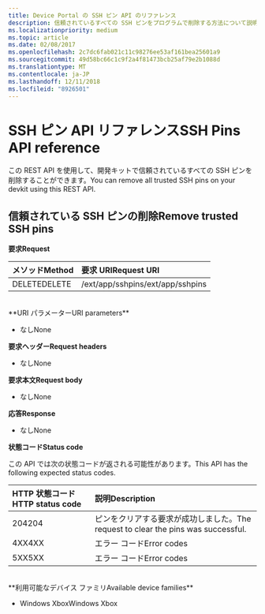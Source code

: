 ```yaml
---
title: Device Portal の SSH ピン API のリファレンス
description: 信頼されているすべての SSH ピンをプログラムで削除する方法について説明します。
ms.localizationpriority: medium
ms.topic: article
ms.date: 02/08/2017
ms.openlocfilehash: 2c7dc6fab021c11c98276ee53af161bea25601a9
ms.sourcegitcommit: 49d58bc66c1c9f2a4f81473bcb25af79e2b1088d
ms.translationtype: MT
ms.contentlocale: ja-JP
ms.lasthandoff: 12/11/2018
ms.locfileid: "8926501"
---
```

# <a name="ssh-pins-api-reference"></a><span data-ttu-id="948e7-103">SSH ピン API リファレンス</span><span class="sxs-lookup"><span data-stu-id="948e7-103">SSH Pins API reference</span></span>
<span data-ttu-id="948e7-104">この REST API を使用して、開発キットで信頼されているすべての SSH ピンを削除することができます。</span><span class="sxs-lookup"><span data-stu-id="948e7-104">You can remove all trusted SSH pins on your devkit using this REST API.</span></span>

## <a name="remove-trusted-ssh-pins"></a><span data-ttu-id="948e7-105">信頼されている SSH ピンの削除</span><span class="sxs-lookup"><span data-stu-id="948e7-105">Remove trusted SSH pins</span></span>

**<span data-ttu-id="948e7-106">要求</span><span class="sxs-lookup"><span data-stu-id="948e7-106">Request</span></span>**

<span data-ttu-id="948e7-107">メソッド</span><span class="sxs-lookup"><span data-stu-id="948e7-107">Method</span></span>      | <span data-ttu-id="948e7-108">要求 URI</span><span class="sxs-lookup"><span data-stu-id="948e7-108">Request URI</span></span>
:------     | :-----
<span data-ttu-id="948e7-109">DELETE</span><span class="sxs-lookup"><span data-stu-id="948e7-109">DELETE</span></span> | <span data-ttu-id="948e7-110">/ext/app/sshpins</span><span class="sxs-lookup"><span data-stu-id="948e7-110">/ext/app/sshpins</span></span>
<br />
**<span data-ttu-id="948e7-111">URI パラメーター</span><span class="sxs-lookup"><span data-stu-id="948e7-111">URI parameters</span></span>**

- <span data-ttu-id="948e7-112">なし</span><span class="sxs-lookup"><span data-stu-id="948e7-112">None</span></span>

**<span data-ttu-id="948e7-113">要求ヘッダー</span><span class="sxs-lookup"><span data-stu-id="948e7-113">Request headers</span></span>**

- <span data-ttu-id="948e7-114">なし</span><span class="sxs-lookup"><span data-stu-id="948e7-114">None</span></span>

**<span data-ttu-id="948e7-115">要求本文</span><span class="sxs-lookup"><span data-stu-id="948e7-115">Request body</span></span>**   

- <span data-ttu-id="948e7-116">なし</span><span class="sxs-lookup"><span data-stu-id="948e7-116">None</span></span>

**<span data-ttu-id="948e7-117">応答</span><span class="sxs-lookup"><span data-stu-id="948e7-117">Response</span></span>**   

- <span data-ttu-id="948e7-118">なし</span><span class="sxs-lookup"><span data-stu-id="948e7-118">None</span></span> 

**<span data-ttu-id="948e7-119">状態コード</span><span class="sxs-lookup"><span data-stu-id="948e7-119">Status code</span></span>**

<span data-ttu-id="948e7-120">この API では次の状態コードが返される可能性があります。</span><span class="sxs-lookup"><span data-stu-id="948e7-120">This API has the following expected status codes.</span></span>

<span data-ttu-id="948e7-121">HTTP 状態コード</span><span class="sxs-lookup"><span data-stu-id="948e7-121">HTTP status code</span></span>      | <span data-ttu-id="948e7-122">説明</span><span class="sxs-lookup"><span data-stu-id="948e7-122">Description</span></span>
:------     | :-----
<span data-ttu-id="948e7-123">204</span><span class="sxs-lookup"><span data-stu-id="948e7-123">204</span></span> | <span data-ttu-id="948e7-124">ピンをクリアする要求が成功しました。</span><span class="sxs-lookup"><span data-stu-id="948e7-124">The request to clear the pins was successful.</span></span>
<span data-ttu-id="948e7-125">4XX</span><span class="sxs-lookup"><span data-stu-id="948e7-125">4XX</span></span> | <span data-ttu-id="948e7-126">エラー コード</span><span class="sxs-lookup"><span data-stu-id="948e7-126">Error codes</span></span>
<span data-ttu-id="948e7-127">5XX</span><span class="sxs-lookup"><span data-stu-id="948e7-127">5XX</span></span> | <span data-ttu-id="948e7-128">エラー コード</span><span class="sxs-lookup"><span data-stu-id="948e7-128">Error codes</span></span>

<br />
**<span data-ttu-id="948e7-129">利用可能なデバイス ファミリ</span><span class="sxs-lookup"><span data-stu-id="948e7-129">Available device families</span></span>**

* <span data-ttu-id="948e7-130">Windows Xbox</span><span class="sxs-lookup"><span data-stu-id="948e7-130">Windows Xbox</span></span>


